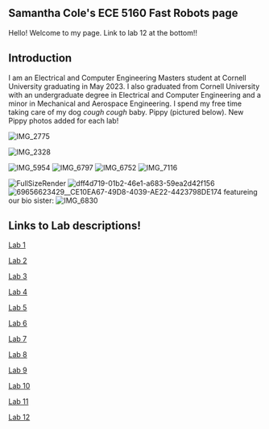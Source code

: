 ## Samantha Cole's ECE 5160 Fast Robots page

Hello! Welcome to my page. Link to lab 12 at the bottom!!

## Introduction
 I am an Electrical and Computer Engineering Masters student at Cornell University graduating in May 2023. I also graduated from Cornell University with an undergraduate degree in Electrical and Computer Engineering and a minor in Mechanical and Aerospace Engineering. I spend my free time taking care of my dog *cough cough* baby. Pippy (pictured below). New Pippy photos added for each lab!
 
  ![IMG_2775](https://user-images.githubusercontent.com/89661904/214730730-d60caf5c-b0bf-4d89-b226-8615c8dac019.jpg)
 
 ![IMG_2328](https://user-images.githubusercontent.com/89661904/214730699-56bb26f3-8193-4309-9473-a1563abff6a7.jpeg)

 ![IMG_5954](https://user-images.githubusercontent.com/89661904/214730717-72c56a1a-c6c4-4ead-9800-c2e10270217f.jpg)
![IMG_6797](https://user-images.githubusercontent.com/89661904/218489172-56bed31f-e0f4-4304-a221-d0a854ffd7d4.jpg)
![IMG_6752](https://user-images.githubusercontent.com/89661904/218489191-92a39a97-ee47-4088-87af-5aa15dd23943.jpg)
![IMG_7116](https://user-images.githubusercontent.com/89661904/224583416-53fe4bf9-7a6c-4502-9474-79bfa5fcbdc1.jpg)

![FullSizeRender](https://user-images.githubusercontent.com/89661904/236074591-13cec5cf-e692-4fa1-9103-fe10e5161b8e.jpg)
![dff4d719-01b2-46e1-a683-59ea2d42f156](https://user-images.githubusercontent.com/89661904/236074602-dc85e0bd-0510-4149-a137-54011919ce90.jpg)
![69656623429__CE10EA67-49D8-4039-AE22-4423798DE174](https://user-images.githubusercontent.com/89661904/236074657-9f8a386a-0320-41a5-a8f2-29a871769e1c.jpg)
featureing our bio sister:
![IMG_6830](https://user-images.githubusercontent.com/89661904/236074678-a47642bc-9ec8-4dcd-ad72-dcfeaa4080a9.jpg)


## Links to Lab descriptions!

[Lab 1](https://samanthaccole243.github.io/FastRobots.github.io/Lab_1.html)

[Lab 2](https://samanthaccole243.github.io/FastRobots.github.io/Lab_2.html)

[Lab 3](https://samanthaccole243.github.io/FastRobots.github.io/Lab_3.html)

[Lab 4](https://samanthaccole243.github.io/FastRobots.github.io/Lab_4.html)

[Lab 5](https://samanthaccole243.github.io/FastRobots.github.io/Lab_5.html)

[Lab 6](https://samanthaccole243.github.io/FastRobots.github.io/Lab_6.html)

[Lab 7](https://samanthaccole243.github.io/FastRobots.github.io/Lab_7.html)

[Lab 8](https://samanthaccole243.github.io/FastRobots.github.io/Lab_8.html)

[Lab 9](https://samanthaccole243.github.io/FastRobots.github.io/Lab_9.html)

[Lab 10](https://samanthaccole243.github.io/FastRobots.github.io/Lab_10.html)

[Lab 11](https://samanthaccole243.github.io/FastRobots.github.io/Lab_11.html)

[Lab 12](https://samanthaccole243.github.io/FastRobots.github.io/Lab_12.html)
